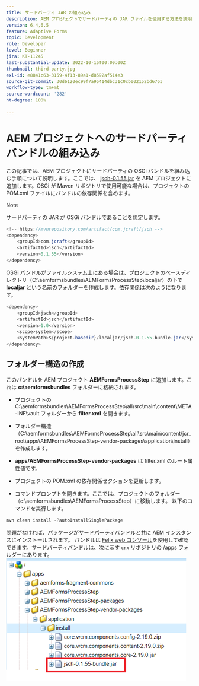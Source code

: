 ```yaml
---
title: サードパーティ JAR の組み込み
description: AEM プロジェクトでサードパーティの JAR ファイルを使用する方法を説明します。
version: 6.4,6.5
feature: Adaptive Forms
topic: Development
role: Developer
level: Beginner
jira: KT-11245
last-substantial-update: 2022-10-15T00:00:00Z
thumbnail: third-party.jpg
exl-id: e8841c63-3159-4f13-89a1-d8592af514e3
source-git-commit: 30d6120ec99f7a95414dbc31c0cb002152bd6763
workflow-type: tm+mt
source-wordcount: '282'
ht-degree: 100%

---
```


# AEM プロジェクトへのサードパーティバンドルの組み込み

この記事では、AEM プロジェクトにサードパーティの OSGi バンドルを組み込む手順について説明します。ここでは、 [jsch-0.1.55.jar](https://repo1.maven.org/maven2/com/jcraft/jsch/0.1.55/jsch-0.1.55.jar) を AEM プロジェクトに追加します。OSGi が Maven リポジトリで使用可能な場合は、プロジェクトの POM.xml ファイルにバンドルの依存関係を含めます。

>[!NOTE]
> サードパーティの JAR が OSGi バンドルであることを想定します。

```java
<!-- https://mvnrepository.com/artifact/com.jcraft/jsch -->
<dependency>
    <groupId>com.jcraft</groupId>
    <artifactId>jsch</artifactId>
    <version>0.1.55</version>
</dependency>
```

OSGi バンドルがファイルシステム上にある場合は、プロジェクトのベースディレクトリ（C:\aemformsbundles\AEMFormsProcessStep\localjar）の下で **localjar** という名前のフォルダーを作成します。依存関係は次のようになります。

```java
<dependency>
    <groupId>jsch</groupId>
    <artifactId>jsch</artifactId>
    <version>1.0</version>
    <scope>system</scope>
    <systemPath>${project.basedir}/localjar/jsch-0.1.55-bundle.jar</systemPath>
</dependency>
```

## フォルダー構造の作成

このバンドルを AEM プロジェクト **AEMFormsProcessStep** に追加します。これは **c:\aemformsbundles** フォルダーに格納されます。

* プロジェクトの C:\aemformsbundles\AEMFormsProcessStep\all\src\main\content\META-INF\vault フォルダーから **filter.xml** を開きます。

* フォルダー構造（C:\aemformsbundles\AEMFormsProcessStep\all\src\main\content\jcr_root\apps\AEMFormsProcessStep-vendor-packages\application\install）を作成します。
* **apps/AEMFormsProcessStep-vendor-packages** は filter.xml のルート属性値です。
* プロジェクトの POM.xml の依存関係セクションを更新します。
* コマンドプロンプトを開きます。ここでは、プロジェクトのフォルダー（c:\aemformsbundles\AEMFormsProcessStep）に移動します。 以下のコマンドを実行します。

```java
mvn clean install -PautoInstallSinglePackage
```

問題がなければ、パッケージがサードパーティバンドルと共に AEM インスタンスにインストールされます。 バンドルは [Felix web コンソール](http://localhost:4502/system/console/bundles)を使用して確認できます。サードパーティバンドルは、次に示す `crx` リポジトリの /apps フォルダーにあります。
![サードパーティ](assets/custom-bundle1.png)
